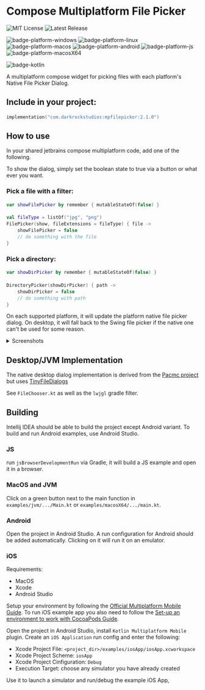 # Compose Multiplatform File Picker

![MIT License](https://img.shields.io/github/license/Wavesonics/compose-multiplatform-file-picker) ![Latest Release](https://img.shields.io/github/v/release/Wavesonics/compose-multiplatform-file-picker?include_prereleases)

![badge-platform-windows] ![badge-platform-linux] ![badge-platform-macos] ![badge-platform-android] ![badge-platform-js] ![badge-platform-macosX64]

![badge-kotlin]

A multiplatform compose widget for picking files with each platform's Native File Picker Dialog.

## Include in your project:

```kts
implementation("com.darkrockstudios:mpfilepicker:2.1.0")
```

## How to use

In your shared jetbrains compose multiplatform code, add one of the following.

To show the dialog, simply set the boolean state to true via a button or what ever you want.

### Pick a file with a filter:

````kotlin
var showFilePicker by remember { mutableStateOf(false) }

val fileType = listOf("jpg", "png")
FilePicker(show, fileExtensions = fileType) { file ->
    showFilePicker = false
    // do something with the file
}
````

### Pick a directory:

````kotlin
var showDirPicker by remember { mutableStateOf(false) }

DirectoryPicker(showDirPicker) { path ->
    showDirPicker = false
    // do something with path
}
````

On each supported platform, it will update the platform native file picker dialog. On desktop, it will fall back to the
Swing file picker if the native one can't be used for some reason.

<details>

<summary>Screenshots</summary>

## Windows

![Windows native file picker](screenshot-desktop-windows.jpg "Windows native file picker")

## Android

![Android native file picker](screenshot-android.png "Android native file picker")

</details>

## Desktop/JVM Implementation

The native desktop dialog implementation is derived from the [Pacmc project](https://github.com/jakobkmar/pacmc)
but uses [TinyFileDialogs](https://github.com/LWJGL/lwjgl3/blob/master/modules/lwjgl/tinyfd/src/generated/java/org/lwjgl/util/tinyfd/TinyFileDialogs.java)

See `FileChooser.kt` as well as the `lwjgl` gradle filter.

## Building

Intellij IDEA should be able to build the project except Android variant.
To build and run Android examples, use Android Studio.

### JS

run `jsBrowserDevelopmentRun` via Gradle, it will build a JS example and open it in a browser.

### MacOS and JVM

Click on a green button next to the main function in `examples/jvm/.../Main.kt` or `examples/macosX64/.../main.kt`.

### Android

Open the project in Android Studio. A run configuration for Android should be added automatically.
Clicking on it will run it on an emulator.

### iOS

Requirements:
- MacOS
- Xcode
- Android Studio

Setup your environment by following the [Official Multiplatform Mobile Guide](https://kotlinlang.org/docs/multiplatform-mobile-setup.html).
To run iOS example app you also need to follow the [Set-up an environment to work with CocoaPods Guide](https://kotlinlang.org/docs/native-cocoapods.html#set-up-an-environment-to-work-with-cocoapods).  

Open the project in Android Studio, install `Kotlin Multiplatform Mobile` plugin. Create an `iOS Application` run config
and enter the following:
- Xcode Project File: `<project_dir>/examples/iosApp/iosApp.xcworkspace`
- Xcode Project Scheme: `iosApp`
- Xcode Project Cinfiguration: `Debug`
- Execution Target: choose any simulator you have already created

Use it to launch a simulator and run/debug the example iOS App,

[badge-kotlin]: https://img.shields.io/badge/kotlin-1.8.20-blue.svg?logo=kotlin

<!-- PLATFORMS -->

[badge-platform-linux]: http://img.shields.io/badge/platform-jvm/linux-2D3F6C.svg?style=flat

[badge-platform-android]: http://img.shields.io/badge/platform-android-6EDB8D.svg?style=flat

[badge-platform-ios]: http://img.shields.io/badge/platform-ios-CDCDCD.svg?style=flat

[badge-platform-windows]: http://img.shields.io/badge/platform-jvm/windows-4D76CD.svg?style=flat

[badge-platform-macos]: http://img.shields.io/badge/platform-jvm/macos-111111.svg?style=flat

[badge-platform-js]: http://img.shields.io/badge/platform-js-34913c.svg?style=flat

[badge-platform-macosX64]: http://img.shields.io/badge/platform-macosX64-34913c.svg?style=flat
